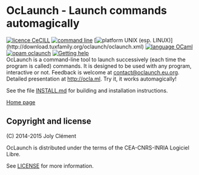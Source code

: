 <!--- OASIS_START --->
<!--- DO NOT EDIT (digest: 7c337803d7b15ee289bbc9bb075ec2b4) --->

OcLaunch - Launch commands automagically
========================================

[![licence
CeCILL](https://img.shields.io/badge/licence-CeCILL-blue.svg)](http://oclaunch.eu.org/floss-under-cecill)
[![command
line](https://img.shields.io/badge/command-line-lightgrey.svg)](http://oclaunch.eu.org/videos)
[![platform UNIX (esp.
LINUX)](https://img.shields.io/badge/platform-UNIX_\(esp._LINUX\)-lightgrey.svg)](http://download.tuxfamily.org/oclaunch/oclaunch.xml)
[![language
OCaml](https://img.shields.io/badge/language-OCaml-orange.svg)](http://www.oclaunch.eu.org/)
[![opam
oclaunch](https://img.shields.io/badge/opam-oclaunch-red.svg)](http://opam.ocaml.org/packages/oclaunch/oclaunch.0.2.2/)
[![Getting
help](https://img.shields.io/badge/Get-Help!-orange.svg)](http://www.oclaunch.eu.org/help.html)
<br/>OcLaunch is a command-line tool to launch successively (each time the
program is called) commands. It is designed to be used with any program,
interactive or not. Feedback is welcome at contact@oclaunch.eu.org.<br/>
Detailed presentation at http://ocla.ml. Try it, it works automagically!

See the file [INSTALL.md](INSTALL.md) for building and installation
instructions.

[Home page](http://www.oclaunch.eu.org)

Copyright and license
---------------------

(C) 2014-2015 Joly Clément

OcLaunch is distributed under the terms of the CEA-CNRS-INRIA Logiciel Libre.

See [LICENSE](LICENSE) for more information.

<!--- OASIS_STOP --->
